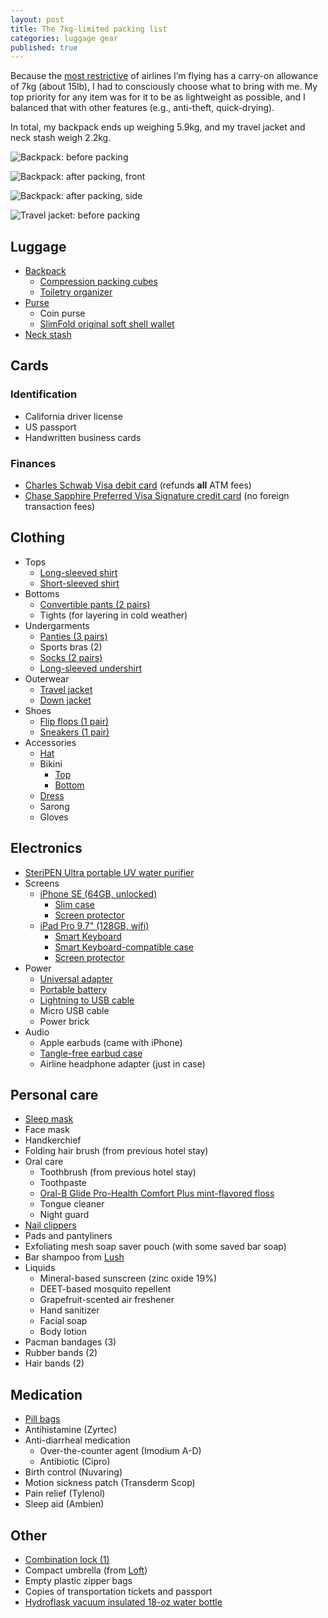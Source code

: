 ```yaml
---
layout: post
title: The 7kg-limited packing list
categories: luggage gear
published: true
---
```

Because the [most restrictive][qantas-allowance] of airlines I’m flying has a carry-on allowance of 7kg (about 15lb), I had to consciously choose what to bring with me. My top priority for any item was for it to be as lightweight as possible, and I balanced that with other features (e.g., anti-theft, quick-drying).

In total, my backpack ends up weighing 5.9kg, and my travel jacket and neck stash weigh 2.2kg.

![Backpack: before packing]({{site.baseurl}}/images/2016/07/15/packing-list/01.jpeg)

![Backpack: after packing, front]({{site.baseurl}}/images/2016/07/15/packing-list/02.jpeg)

![Backpack: after packing, side]({{site.baseurl}}/images/2016/07/15/packing-list/03.jpeg)

![Travel jacket: before packing]({{site.baseurl}}/images/2016/07/15/packing-list/04.jpeg)

## Luggage

- [Backpack][pacsafe-venturesafe]
  - [Compression packing cubes][eaglecreek-specter]
  - [Toiletry organizer][eaglecreek-wallaby]
- [Purse][pacsafe-citysafe]
  - Coin purse
  - [SlimFold original soft shell wallet][slimfold-wallet]
- [Neck stash][lewisnclark-neckstash]

## Cards

### Identification
- California driver license
- US passport
- Handwritten business cards

### Finances
- [Charles Schwab Visa debit card][schwab-checking] (refunds **all** ATM fees)
- [Chase Sapphire Preferred Visa Signature credit card][chase-sapphire] (no foreign transaction fees)

## Clothing

- Tops
  - [Long-sleeved shirt][sierradesigns-solarwind]
  - [Short-sleeved shirt][marmot-julia]
- Bottoms
  - [Convertible pants (2 pairs)][columbia-saturday]
  - Tights (for layering in cold weather)
- Undergarments
  - [Panties (3 pairs)][exofficio-givengo]
  - Sports bras (2)
  - [Socks (2 pairs)][smartwool-phdrunlite]
  - [Long-sleeved undershirt][columbia-midweightbase]
- Outerwear
  - [Travel jacket][exofficio-flyq]
  - [Down jacket][patagonia-downsweater]
- Shoes
  - [Flip flops (1 pair)][chacos-ecotread]
  - [Sneakers (1 pair)][saucony-triumphiso]
- Accessories
  - [Hat][mountainhardware-fedora]
  - Bikini
  	- [Top][bp-meshtop]
  	- [Bottom][bp-meshbottom]
  - [Dress][toadnco-islanddress]
  - Sarong
  - Gloves

## Electronics

- [SteriPEN Ultra portable UV water purifier][steripen-ultra]
- Screens
  - [iPhone SE (64GB, unlocked)][apple-iphonese]
    - [Slim case][spigen-slimarmor]
    - [Screen protector][anker-scratchterminator]
  - [iPad Pro 9.7" (128GB, wifi)][apple-ipadpro]
    - [Smart Keyboard][apple-smartkeyboard]
    - [Smart Keyboard-compatible case][luvvitt-case]
    - [Screen protector][sparin-screenprotector]
- Power
  - [Universal adapter][kensington-traveladapter]
  - [Portable battery][anker-astro]
  - [Lightning to USB cable][anker-cable]
  - Micro USB cable
  - Power brick
- Audio
  - Apple earbuds (came with iPhone)
  - [Tangle-free earbud case][digitalinnovations-earbudcase]
  - Airline headphone adapter (just in case)

## Personal care

- [Sleep mask][bucky-eyemask]
- Face mask
- Handkerchief
- Folding hair brush (from previous hotel stay)
- Oral care
  - Toothbrush (from previous hotel stay)
  - Toothpaste
  - [Oral-B Glide Pro-Health Comfort Plus mint-flavored floss][oralb-floss]
  - Tongue cleaner
  - Night guard
- [Nail clippers][designgo-nailclippers]
- Pads and pantyliners
- Exfoliating mesh soap saver pouch (with some saved bar soap)
- Bar shampoo from [Lush][lush]
- Liquids
  - Mineral-based sunscreen (zinc oxide 19%)
  - DEET-based mosquito repellent
  - Grapefruit-scented air freshener
  - Hand sanitizer
  - Facial soap
  - Body lotion
- Pacman bandages (3)
- Rubber bands (2)
- Hair bands (2)

## Medication

- [Pill bags][apex-pillbaggies]
- Antihistamine (Zyrtec)
- Anti-diarrheal medication
  - Over-the-counter agent (Imodium A-D)
  - Antibiotic (Cipro)
- Birth control (Nuvaring)
- Motion sickness patch (Transderm Scop)
- Pain relief (Tylenol)
- Sleep aid (Ambien)

## Other

- [Combination lock (1)][masterlock-combo]
- Compact umbrella (from [Loft][loft])
- Empty plastic zipper bags
- Copies of transportation tickets and passport
- [Hydroflask vacuum insulated 18-oz water bottle][hydroflask-bottle]

[anker-astro]: https://www.amazon.com/gp/product/B00EF1OGOG/
[anker-cable]: http://amzn.to/29Du6T8
[anker-scratchterminator]: http://amzn.to/29HIhq0
[apex-pillbaggies]: http://amzn.to/29IHCGL
[apple-ipadpro]: http://amzn.to/29OkHvw
[apple-iphonese]: https://www.amazon.com/Apple-iPhone-SE-Unlocked-Phone/dp/B01DAJTINW/
[apple-smartkeyboard]: http://amzn.to/29W9N8Z
[bp-meshbottom]: http://shop.nordstrom.com/s/bp-mesh-bikini-bottoms/4106111
[bp-meshtop]: http://shop.nordstrom.com/s/bp-mesh-triangle-bikini-top/4106043
[bucky-eyemask]: http://amzn.to/29Ov5mO
[chacos-ecotread]: http://amzn.to/29HNGxr
[chase-sapphire]: https://creditcards.chase.com/credit-cards/chase-sapphire-preferred
[columbia-midweightbase]: http://amzn.to/29As62q
[columbia-saturday]: http://amzn.to/29AuIxi
[designgo-nailclippers]: http://amzn.to/29AqzJL
[digitalinnovations-earbudcase]: http://amzn.to/29W9ESU
[eaglecreek-specter]: http://amzn.to/29IoOvj
[eaglecreek-wallaby]: http://amzn.to/29IoY63
[exofficio-flyq]: http://amzn.to/29DsXv1
[exofficio-givengo]: http://amzn.to/29VssyP
[hydroflask-bottle]: http://amzn.to/29DlHA0
[kensington-traveladapter]: http://amzn.to/29OloF8
[lewisnclark-neckstash]: http://amzn.to/29AqtSg
[loft]: http://www.loft.co.jp/
[lush]: http://www.lushusa.com/
[luvvitt-case]: http://amzn.to/29HEPvk
[marmot-julia]: http://amzn.to/29JHpo6
[masterlock-combo]: http://amzn.to/29Ov2rk
[mountainhardware-fedora]: https://www.rei.com/product/101484/mountain-hardwear-raffia-fedora-hat-womens
[oralb-floss]: http://amzn.to/29JkYMF
[pacsafe-venturesafe]: http://amzn.to/2afL1N1
[pacsafe-citysafe]: http://amzn.to/29AoXQr
[patagonia-downsweater]: http://amzn.to/2afOuev
[qantas-allowance]: http://www.qantas.com/travel/airlines/carry-on-baggage/global/en#carry-on-baggage-allowances
[saucony-triumphiso]: http://amzn.to/2afUDYa
[schwab-checking]: http://www.schwab.com/public/schwab/banking_lending/checking_account/index-a.html
[sierradesigns-solarwind]: http://amzn.to/29HFe16
[slimfold-wallet]: http://amzn.to/2ahzMDZ
[smartwool-phdrunlite]: http://amzn.to/29VuWxi
[sparin-screenprotector]: http://amzn.to/29HFQ6A
[spigen-slimarmor]: http://amzn.to/29HIvxo
[steripen-ultra]: http://amzn.to/29BSf0M
[toadnco-islanddress]: http://amzn.to/29HGl0J
